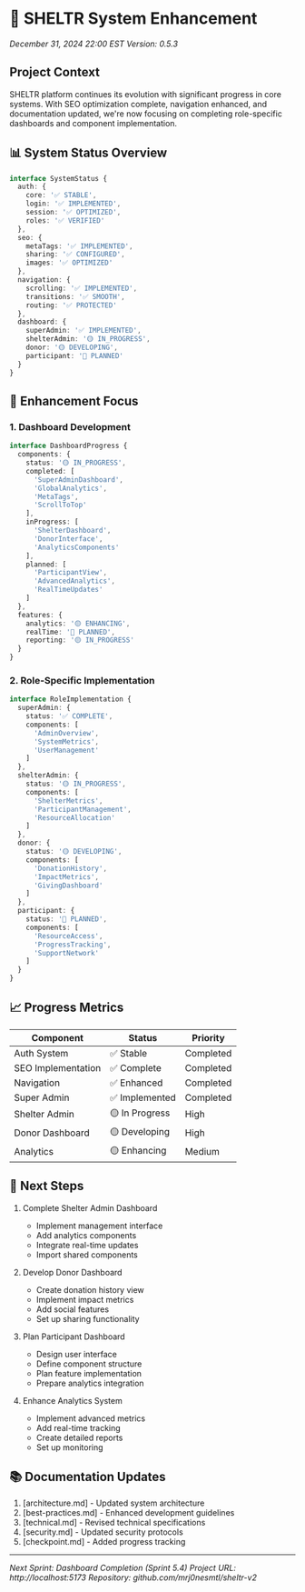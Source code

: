 # 🚀 SHELTR System Enhancement
*December 31, 2024 22:00 EST*
*Version: 0.5.3*

## Project Context
SHELTR platform continues its evolution with significant progress in core systems. With SEO optimization complete, navigation enhanced, and documentation updated, we're now focusing on completing role-specific dashboards and component implementation.

## 📊 System Status Overview
```typescript
interface SystemStatus {
  auth: {
    core: '✅ STABLE',
    login: '✅ IMPLEMENTED',
    session: '✅ OPTIMIZED',
    roles: '✅ VERIFIED'
  },
  seo: {
    metaTags: '✅ IMPLEMENTED',
    sharing: '✅ CONFIGURED',
    images: '✅ OPTIMIZED'
  },
  navigation: {
    scrolling: '✅ IMPLEMENTED',
    transitions: '✅ SMOOTH',
    routing: '✅ PROTECTED'
  },
  dashboard: {
    superAdmin: '✅ IMPLEMENTED',
    shelterAdmin: '🟡 IN_PROGRESS',
    donor: '🟡 DEVELOPING',
    participant: '🔵 PLANNED'
  }
}
```

## 🎯 Enhancement Focus

### 1. Dashboard Development
```typescript
interface DashboardProgress {
  components: {
    status: '🟡 IN_PROGRESS',
    completed: [
      'SuperAdminDashboard',
      'GlobalAnalytics',
      'MetaTags',
      'ScrollToTop'
    ],
    inProgress: [
      'ShelterDashboard',
      'DonorInterface',
      'AnalyticsComponents'
    ],
    planned: [
      'ParticipantView',
      'AdvancedAnalytics',
      'RealTimeUpdates'
    ]
  },
  features: {
    analytics: '🟡 ENHANCING',
    realTime: '🔵 PLANNED',
    reporting: '🟡 IN_PROGRESS'
  }
}
```

### 2. Role-Specific Implementation
```typescript
interface RoleImplementation {
  superAdmin: {
    status: '✅ COMPLETE',
    components: [
      'AdminOverview',
      'SystemMetrics',
      'UserManagement'
    ]
  },
  shelterAdmin: {
    status: '🟡 IN_PROGRESS',
    components: [
      'ShelterMetrics',
      'ParticipantManagement',
      'ResourceAllocation'
    ]
  },
  donor: {
    status: '🟡 DEVELOPING',
    components: [
      'DonationHistory',
      'ImpactMetrics',
      'GivingDashboard'
    ]
  },
  participant: {
    status: '🔵 PLANNED',
    components: [
      'ResourceAccess',
      'ProgressTracking',
      'SupportNetwork'
    ]
  }
}
```

## 📈 Progress Metrics
| Component | Status | Priority |
|-----------|---------|-----------|
| Auth System | ✅ Stable | Completed |
| SEO Implementation | ✅ Complete | Completed |
| Navigation | ✅ Enhanced | Completed |
| Super Admin | ✅ Implemented | Completed |
| Shelter Admin | 🟡 In Progress | High |
| Donor Dashboard | 🟡 Developing | High |
| Analytics | 🟡 Enhancing | Medium |

## 🔄 Next Steps
1. Complete Shelter Admin Dashboard
   - Implement management interface
   - Add analytics components
   - Integrate real-time updates
   - Import shared components

2. Develop Donor Dashboard
   - Create donation history view
   - Implement impact metrics
   - Add social features
   - Set up sharing functionality

3. Plan Participant Dashboard
   - Design user interface
   - Define component structure
   - Plan feature implementation
   - Prepare analytics integration

4. Enhance Analytics System
   - Implement advanced metrics
   - Add real-time tracking
   - Create detailed reports
   - Set up monitoring

## 📚 Documentation Updates
1. [architecture.md] - Updated system architecture
2. [best-practices.md] - Enhanced development guidelines
3. [technical.md] - Revised technical specifications
4. [security.md] - Updated security protocols
5. [checkpoint.md] - Added progress tracking

---
*Next Sprint: Dashboard Completion (Sprint 5.4)*
*Project URL: http://localhost:5173*
*Repository: github.com/mrj0nesmtl/sheltr-v2*
